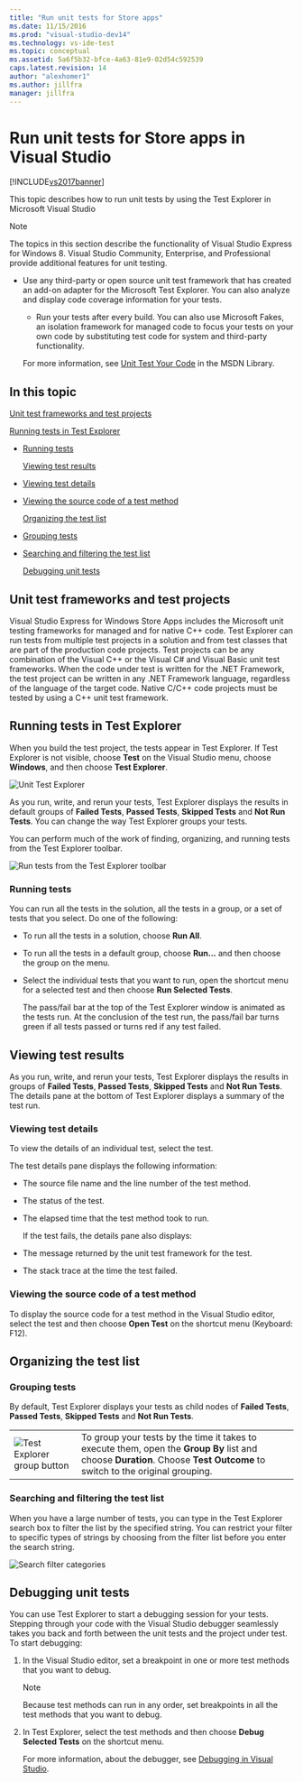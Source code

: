 ```yaml
---
title: "Run unit tests for Store apps"
ms.date: 11/15/2016
ms.prod: "visual-studio-dev14"
ms.technology: vs-ide-test
ms.topic: conceptual
ms.assetid: 5a6f5b32-bfce-4a63-81e9-02d54c592539
caps.latest.revision: 14
author: "alexhomer1"
ms.author: jillfra
manager: jillfra
---
```

# Run unit tests for Store apps in Visual Studio
[!INCLUDE[vs2017banner](../includes/vs2017banner.md)]

This topic describes how to run unit tests by using the Test Explorer in Microsoft Visual Studio

> [!NOTE]
> The topics in this section describe the functionality of Visual Studio Express for Windows 8. Visual Studio Community, Enterprise, and Professional provide additional features for unit testing.
>
> - Use any third-party or open source unit test framework that has created an add-on adapter for the Microsoft Test Explorer. You can also analyze and display code coverage information for your tests.
>   - Run your tests after every build. You can also use Microsoft Fakes, an isolation framework for managed code to focus your tests on your own code by substituting test code for system and third-party functionality.
>
>   For more information, see [Unit Test Your Code](../test/unit-test-your-code.md) in the MSDN Library.

## <a name="BKMK_In_this_topic"></a> In this topic
 [Unit test frameworks and test projects](#BKMK_Unit_test_frameworks_and_test_projects)

 [Running tests in Test Explorer](#BKMK_Running_tests_in_Test_Explorer)

- [Running tests](#BKMK_Running_tests)

  [Viewing test results](#BKMK_Viewing_test_results)

- [Viewing test details](#BKMK_Viewing_test_details)

- [Viewing the source code of a test method](#BKMK_Viewing_the_source_code_of_a_test_method)

  [Organizing the test list](#BKMK_Organizing_the_test_list)

- [Grouping tests](#BKMK_Grouping_tests)

- [Searching and filtering the test list](#BKMK_Searching_and_filtering_the_test_list)

  [Debugging unit tests](#BKMK_Debugging_unit_tests)

## <a name="BKMK_Unit_test_frameworks_and_test_projects"></a> Unit test frameworks and test projects
 Visual Studio Express for Windows Store Apps includes the Microsoft unit testing frameworks for managed and for native C++ code. Test Explorer can run tests from multiple test projects in a solution and from test classes that are part of the production code projects. Test projects can be any combination of the Visual C++ or the Visual C# and Visual Basic unit test frameworks. When the code under test is written for the .NET Framework, the test project can be written in any .NET Framework language, regardless of the language of the target code. Native C/C++ code projects must be tested by using a C++ unit test framework.

## <a name="BKMK_Running_tests_in_Test_Explorer"></a> Running tests in Test Explorer
 When you build the test project, the tests appear in Test Explorer. If Test Explorer is not visible, choose **Test** on the Visual Studio menu, choose **Windows**, and then choose **Test Explorer**.

 ![Unit Test Explorer](../ide/media/ute-failedpassednotrunsummary.png "UTE_FailedPassedNotRunSummary")

 As you run, write, and rerun your tests, Test Explorer displays the results in default groups of **Failed Tests**, **Passed Tests**, **Skipped Tests** and **Not Run Tests**. You can change the way Test Explorer groups your tests.

 You can perform much of the work of finding, organizing, and running tests from the Test Explorer toolbar.

 ![Run tests from the Test Explorer toolbar](../test/media/ute-toolbar.png "UTE_ToolBar")

### <a name="BKMK_Running_tests"></a> Running tests
 You can run all the tests in the solution, all the tests in a group, or a set of tests that you select. Do one of the following:

- To run all the tests in a solution, choose **Run All**.

- To run all the tests in a default group, choose **Run...** and then choose the group on the menu.

- Select the individual tests that you want to run, open the shortcut menu for a selected test and then choose **Run Selected Tests**.

  The pass/fail bar at the top of the Test Explorer window is animated as the tests run. At the conclusion of the test run, the pass/fail bar turns green if all tests passed or turns red if any test failed.

## <a name="BKMK_Viewing_test_results"></a> Viewing test results
 As you run, write, and rerun your tests, Test Explorer displays the results in groups of **Failed Tests**, **Passed Tests**, **Skipped Tests** and **Not Run Tests**. The details pane at the bottom of Test Explorer displays a summary of the test run.

### <a name="BKMK_Viewing_test_details"></a> Viewing test details
 To view the details of an individual test, select the test.

 The test details pane displays the following information:

- The source file name and the line number of the test method.

- The status of the test.

- The elapsed time that the test method took to run.

  If the test fails, the details pane also displays:

- The message returned by the unit test framework for the test.

- The stack trace at the time the test failed.

### <a name="BKMK_Viewing_the_source_code_of_a_test_method"></a> Viewing the source code of a test method
 To display the source code for a test method in the Visual Studio editor, select the test and then choose **Open Test** on the shortcut menu (Keyboard: F12).

## <a name="BKMK_Organizing_the_test_list"></a> Organizing the test list

### <a name="BKMK_Grouping_tests"></a> Grouping tests
 By default, Test Explorer displays your tests as child nodes of **Failed Tests**, **Passed Tests**, **Skipped Tests** and **Not Run Tests**.

|||
|-|-|
|![Test Explorer group button](../test/media/ute-groupby-btn.png "UTE_GroupBy_btn")|To group your tests by the time it takes to execute them, open the **Group By** list and choose **Duration**. Choose **Test Outcome** to switch to the original grouping.|

### <a name="BKMK_Searching_and_filtering_the_test_list"></a> Searching and filtering the test list
 When you have a large number of tests, you can type in the Test Explorer search box to filter the list by the specified string. You can restrict your filter to specific types of strings by choosing from the filter list before you enter the search string.

 ![Search filter categories](../test/media/ute-searchfilter.png "UTE_SearchFilter")

## <a name="BKMK_Debugging_unit_tests"></a> Debugging unit tests
 You can use Test Explorer to start a debugging session for your tests. Stepping through your code with the Visual Studio debugger seamlessly takes you back and forth between the unit tests and the project under test. To start debugging:

1. In the Visual Studio editor, set a breakpoint in one or more test methods that you want to debug.

   > [!NOTE]
   > Because test methods can run in any order, set breakpoints in all the test methods that you want to debug.

2. In Test Explorer, select the test methods and then choose **Debug Selected Tests** on the shortcut menu.

   For more information, about the debugger, see [Debugging in Visual Studio](../debugger/debugging-in-visual-studio.md).
